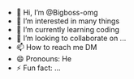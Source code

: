 - 👋 Hi, I’m @Bigboss-omg
- 👀 I’m interested in many things 
- 🌱 I’m currently learning coding 
- 💞️ I’m looking to collaborate on ...
- 📫 How to reach me DM
- 😄 Pronouns: He
- ⚡ Fun fact: ...

<!---
Bigboss-omg/Bigboss-omg is a ✨ special ✨ repository because its `README.md` (this file) appears on your GitHub profile.
You can click the Preview link to take a look at your changes.
--->
